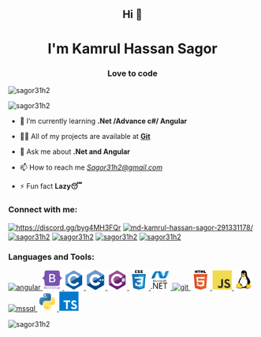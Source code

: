 <h2 align="center">Hi 👋 </h2>

<h1 align="center">I'm Kamrul Hassan Sagor </h1>

<h3 align="center">Love to code</h3>

<p align="left"> <img src="https://camo.githubusercontent.com/fa73289736064aba480d0708da37d7aa183a8c3e2bcc2f58c54285a3bbbeecc1/68747470733a2f2f7777772e61616c7068612e6e65742f77702d636f6e74656e742f75706c6f6164732f323032302f31322f66756c6c2d737461636b2d646576656c6f706d656e742e676966" alt="sagor31h2" /> </p>

<p align="left"> <img src="https://komarev.com/ghpvc/?username=sagor31h2&label=Profile%20views&color=0e75b6&style=flat" alt="sagor31h2" /> </p>

- 🌱 I’m currently learning **.Net /Advance c#/ Angular**

- 👨‍💻 All of my projects are available at **[Git](https://github.com/Sagor31h2?tab=repositories)**

- 💬 Ask me about **.Net and Angular**

- 📫 How to reach me *Sagor31h2@gmail.com*

- ⚡ Fun fact **Lazy😴**

<h3 align="left">Connect with me:</h3>
<p align="left">
<a href="https://discord.gg/qUdKYGxyPt" target="blank"><img align="center" src="https://raw.githubusercontent.com/rahuldkjain/github-profile-readme-generator/master/src/images/icons/Social/discord.svg" alt="https://discord.gg/byg4MH3FQr" height="30" width="40" /></a>
<a href="https://linkedin.com/in/md-kamrul-hassan-sagor-291331178/" target="blank"><img align="center" src="https://raw.githubusercontent.com/rahuldkjain/github-profile-readme-generator/master/src/images/icons/Social/linked-in-alt.svg" alt="md-kamrul-hassan-sagor-291331178/" height="30" width="40" /></a>
<a href="https://www.hackerrank.com/sagor31h2" target="blank"><img align="center" src="https://raw.githubusercontent.com/rahuldkjain/github-profile-readme-generator/master/src/images/icons/Social/hackerrank.svg" alt="sagor31h2" height="30" width="40" /></a>
<a href="https://www.leetcode.com/sagor31h2" target="blank"><img align="center" src="https://raw.githubusercontent.com/rahuldkjain/github-profile-readme-generator/master/src/images/icons/Social/leet-code.svg" alt="sagor31h2" height="30" width="40" /></a>
<a href="https://www.codechef.com/users/sagor31h2" target="blank"><img align="center" src="https://cdn.jsdelivr.net/npm/simple-icons@3.1.0/icons/codechef.svg" alt="sagor31h2" height="30" width="40" /></a>
<a href="https://codeforces.com/profile/sagor31h2" target="blank"><img align="center" src="https://raw.githubusercontent.com/rahuldkjain/github-profile-readme-generator/master/src/images/icons/Social/codeforces.svg" alt="sagor31h2" height="30" width="40" /></a>
</p>


<h3 align="left">Languages and Tools:</h3>
<p align="left"> <a href="https://angular.io" target="_blank" rel="noreferrer"> <img src="https://angular.io/assets/images/logos/angular/angular.svg" alt="angular" width="40" height="40"/> </a>  <a href="https://getbootstrap.com" target="_blank" rel="noreferrer"> <img src="https://raw.githubusercontent.com/devicons/devicon/master/icons/bootstrap/bootstrap-plain-wordmark.svg" alt="bootstrap" width="40" height="40"/> </a> <a href="https://www.cprogramming.com/" target="_blank" rel="noreferrer"> <img src="https://raw.githubusercontent.com/devicons/devicon/master/icons/c/c-original.svg" alt="c" width="40" height="40"/> </a> <a href="https://www.w3schools.com/cpp/" target="_blank" rel="noreferrer"> <img src="https://raw.githubusercontent.com/devicons/devicon/master/icons/cplusplus/cplusplus-original.svg" alt="cplusplus" width="40" height="40"/> </a> <a href="https://www.w3schools.com/cs/" target="_blank" rel="noreferrer"> <img src="https://raw.githubusercontent.com/devicons/devicon/master/icons/csharp/csharp-original.svg" alt="csharp" width="40" height="40"/> </a> <a href="https://www.w3schools.com/css/" target="_blank" rel="noreferrer"> <img src="https://raw.githubusercontent.com/devicons/devicon/master/icons/css3/css3-original-wordmark.svg" alt="css3" width="40" height="40"/> </a> <a href="https://dotnet.microsoft.com/" target="_blank" rel="noreferrer"> <img src="https://raw.githubusercontent.com/devicons/devicon/master/icons/dot-net/dot-net-original-wordmark.svg" alt="dotnet" width="40" height="40"/> </a> <a href="https://git-scm.com/" target="_blank" rel="noreferrer"> <img src="https://www.vectorlogo.zone/logos/git-scm/git-scm-icon.svg" alt="git" width="40" height="40"/> </a> <a href="https://www.w3.org/html/" target="_blank" rel="noreferrer"> <img src="https://raw.githubusercontent.com/devicons/devicon/master/icons/html5/html5-original-wordmark.svg" alt="html5" width="40" height="40"/> </a> <a href="https://developer.mozilla.org/en-US/docs/Web/JavaScript" target="_blank" rel="noreferrer"> <img src="https://raw.githubusercontent.com/devicons/devicon/master/icons/javascript/javascript-original.svg" alt="javascript" width="40" height="40"/> </a> <a href="https://www.linux.org/" target="_blank" rel="noreferrer"> <img src="https://raw.githubusercontent.com/devicons/devicon/master/icons/linux/linux-original.svg" alt="linux" width="40" height="40"/> </a> <a href="https://www.microsoft.com/en-us/sql-server" target="_blank" rel="noreferrer"> <img src="https://www.svgrepo.com/show/303229/microsoft-sql-server-logo.svg" alt="mssql" width="40" height="40"/> </a> <a href="https://www.python.org" target="_blank" rel="noreferrer"> <img src="https://raw.githubusercontent.com/devicons/devicon/master/icons/python/python-original.svg" alt="python" width="40" height="40"/> </a> <a href="https://www.typescriptlang.org/" target="_blank" rel="noreferrer"> <img src="https://raw.githubusercontent.com/devicons/devicon/master/icons/typescript/typescript-original.svg" alt="typescript" width="40" height="40"/> </a> </p>

<!--streak stats-->

<p><img align="center" src="https://github-readme-streak-stats.herokuapp.com/?user=sagor31h2&" alt="sagor31h2" /></p>

<!--most use language -->

<!--
<p><img align="left" src="https://github-readme-stats.vercel.app/api/top-langs?username=sagor31h2&show_icons=true&locale=en&layout=compact" alt="sagor31h2" /></p>

-->

<!--github stats -->
<!--
<p>&nbsp;<img align="center" src="https://github-readme-stats.vercel.app/api?username=sagor31h2&show_icons=true&locale=en" alt="sagor31h2" /></p>
-->
